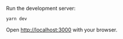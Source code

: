 Run the development server:

```bash
yarn dev
```

Open [http://localhost:3000](http://localhost:3000) with your browser.
